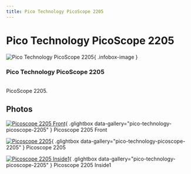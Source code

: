 ```yaml
---
title: Pico Technology PicoScope 2205
---
```


# Pico Technology PicoScope 2205

<div class="infobox" markdown>

![Pico Technology PicoScope 2205](./img/PicoScope_2205_front.jpg){ .infobox-image }

### Pico Technology PicoScope 2205

| | |
|---|---|

</div>

[](./img/PicoScope_2205.png)  [](./img/PicoScope_2205.png)PicoScope 2205.

## Photos

<div class="photo-grid" markdown>

[![Picoscope 2205 Front](./img/PicoScope_2205_front.jpg)](./img/PicoScope_2205_front.jpg "Picoscope 2205 Front"){ .glightbox data-gallery="pico-technology-picoscope-2205" }
<span class="caption">Picoscope 2205 Front</span>

[![Picoscope 2205](./img/PicoScope_2205.png)](./img/PicoScope_2205.png "Picoscope 2205"){ .glightbox data-gallery="pico-technology-picoscope-2205" }
<span class="caption">Picoscope 2205</span>

[![Picoscope 2205 Inside1](./img/PicoScope_2205_inside1.jpg)](./img/PicoScope_2205_inside1.jpg "Picoscope 2205 Inside1"){ .glightbox data-gallery="pico-technology-picoscope-2205" }
<span class="caption">Picoscope 2205 Inside1</span>

</div>
